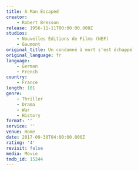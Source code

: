 ```yaml
---
title: A Man Escaped
creator:
    - Robert Bresson
release: 1956-11-11T00:00:00.000Z
studios:
    - Nouvelles Éditions de Films (NEF)
    - Gaumont
original_title: Un condamné à mort s'est échappé
original_language: fr
language:
    - German
    - French
country:
    - France
length: 101
genre:
    - Thriller
    - Drama
    - War
    - History
format: ''
service: ''
venue: Home
date: 2017-09-30T04:00:00.000Z
rating: '4'
revisit: false
media: Movie
tmdb_id: 15244
---
```




